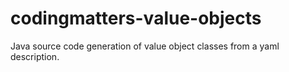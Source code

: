 # codingmatters-value-objects
Java source code generation of value object classes from a yaml description.






